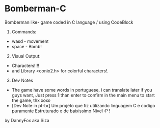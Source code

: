 # Bomberman-C
Bomberman like- game coded in C language / using CodeBlock

1. Commands:
- wasd - movement
- space - Bomb!

2. Visual Output:
- Characters!!!!
- and Library <conio2.h> for colorful characters!.

3. Dev Notes
- The game have some words in portuguese, i can translate later if you guys want, Just press 1 than enter to confirm in the main menu to start the game, thx xoxo
- [Dev Note in pt-br] Um projeto que fiz utilizando linguagem C e código puramente Estruturado e de baixissimo Nivel :P !

by DannyFox aka Siza
